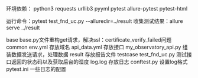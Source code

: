 环境依赖：
python3
requests
urllib3
pyyml
pytest
allure-pytest
pytest-html



运行命令：pytest test_fnd_uc.py --alluredir=../result
收集测试结果：allure serve ../result


base
    base.py文件重构get请求，解决ssl：certificate_verify_failed问题
common
    env.yml 存放域名
    api_data.yml   存放接口
    my_observatory_api.py  组装数据发送请求，处理数据
result
    存放报告文件
testcase
    test_fnd_uc.py  测试接口返回的状态码以及获取后台的湿度
    log.log   存放日志
conftest.py  设置log格式
pytest.ini  一些日志的配置
